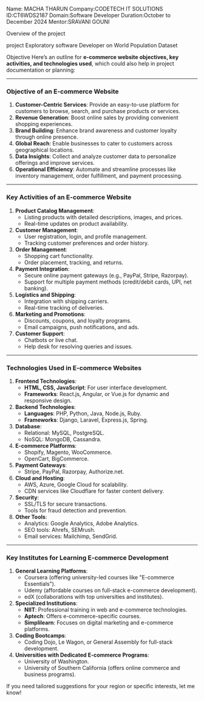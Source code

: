 Name: MACHA THARUN
Company:CODETECH IT SOLUTIONS
ID:CT6WDS2187
Domain:Software Developer
Duration:October to December 2024
Mentor:SRAVANI GOUNI

Overview of the project

project Exploratory software Developer on World Population Dataset

Objective
Here’s an outline for **e-commerce website objectives, key activities, and technologies used**, which could also help in project documentation or planning:

---

### **Objective of an E-commerce Website**
1. **Customer-Centric Services**: Provide an easy-to-use platform for customers to browse, search, and purchase products or services.
2. **Revenue Generation**: Boost online sales by providing convenient shopping experiences.
3. **Brand Building**: Enhance brand awareness and customer loyalty through online presence.
4. **Global Reach**: Enable businesses to cater to customers across geographical locations.
5. **Data Insights**: Collect and analyze customer data to personalize offerings and improve services.
6. **Operational Efficiency**: Automate and streamline processes like inventory management, order fulfillment, and payment processing.

---

### **Key Activities of an E-commerce Website**
1. **Product Catalog Management**:
   - Listing products with detailed descriptions, images, and prices.
   - Real-time updates on product availability.
2. **Customer Management**:
   - User registration, login, and profile management.
   - Tracking customer preferences and order history.
3. **Order Management**:
   - Shopping cart functionality.
   - Order placement, tracking, and returns.
4. **Payment Integration**:
   - Secure online payment gateways (e.g., PayPal, Stripe, Razorpay).
   - Support for multiple payment methods (credit/debit cards, UPI, net banking).
5. **Logistics and Shipping**:
   - Integration with shipping carriers.
   - Real-time tracking of deliveries.
6. **Marketing and Promotions**:
   - Discounts, coupons, and loyalty programs.
   - Email campaigns, push notifications, and ads.
7. **Customer Support**:
   - Chatbots or live chat.
   - Help desk for resolving queries and issues.

---

### **Technologies Used in E-commerce Websites**
1. **Frontend Technologies**:
   - **HTML, CSS, JavaScript**: For user interface development.
   - **Frameworks**: React.js, Angular, or Vue.js for dynamic and responsive design.
2. **Backend Technologies**:
   - **Languages**: PHP, Python, Java, Node.js, Ruby.
   - **Frameworks**: Django, Laravel, Express.js, Spring.
3. **Database**:
   - Relational: MySQL, PostgreSQL.
   - NoSQL: MongoDB, Cassandra.
4. **E-commerce Platforms**:
   - Shopify, Magento, WooCommerce.
   - OpenCart, BigCommerce.
5. **Payment Gateways**:
   - Stripe, PayPal, Razorpay, Authorize.net.
6. **Cloud and Hosting**:
   - AWS, Azure, Google Cloud for scalability.
   - CDN services like Cloudflare for faster content delivery.
7. **Security**:
   - SSL/TLS for secure transactions.
   - Tools for fraud detection and prevention.
8. **Other Tools**:
   - Analytics: Google Analytics, Adobe Analytics.
   - SEO tools: Ahrefs, SEMrush.
   - Email services: Mailchimp, SendGrid.

---

### **Key Institutes for Learning E-commerce Development**
1. **General Learning Platforms**:
   - Coursera (offering university-led courses like "E-commerce Essentials").
   - Udemy (affordable courses on full-stack e-commerce development).
   - edX (collaborations with top universities and institutes).
2. **Specialized Institutions**:
   - **NIIT**: Professional training in web and e-commerce technologies.
   - **Aptech**: Offers e-commerce-specific courses.
   - **Simplilearn**: Focuses on digital marketing and e-commerce platforms.
3. **Coding Bootcamps**:
   - Coding Dojo, Le Wagon, or General Assembly for full-stack development.
4. **Universities with Dedicated E-commerce Programs**:
   - University of Washington.
   - University of Southern California (offers online commerce and business programs).

If you need tailored suggestions for your region or specific interests, let me know!
